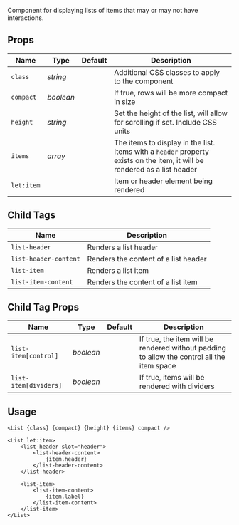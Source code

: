 Component for displaying lists of items that may or may not have interactions.

## Props
| Name | Type | Default | Description |
| --- | --- | --- | --- |
| `class` | _string_ | | Additional CSS classes to apply to the component
| `compact` | _boolean_ | | If true, rows will be more compact in size
| `height` | _string_ | | Set the height of the list, will allow for scrolling if set. Include CSS units
| `items` | _array_ | | The items to display in the list. Items with a `header` property exists on the item, it will be rendered as a list header
| `let:item` | | | Item or header element being rendered

## Child Tags
| Name | Description |
| --- | --- |
| `list-header` | Renders a list header
| `list-header-content` | Renders the content of a list header
| `list-item` | Renders a list item
| `list-item-content` | Renders the content of a list item

## Child Tag Props
| Name | Type | Default | Description |
| --- | --- | --- | --- |
| `list-item[control]` | _boolean_ | | If true, the item will be rendered without padding to allow the control all the item space
| `list-item[dividers]` | _boolean_ | | If true, items will be rendered with dividers

## Usage
```svelte
<List {class} {compact} {height} {items} compact />

<List let:item>
    <list-header slot="header">
        <list-header-content>
            {item.header}
        </list-header-content>
    </list-header>

    <list-item>
        <list-item-content>
            {item.label}
        </list-item-content>
    </list-item>
</List>
```

